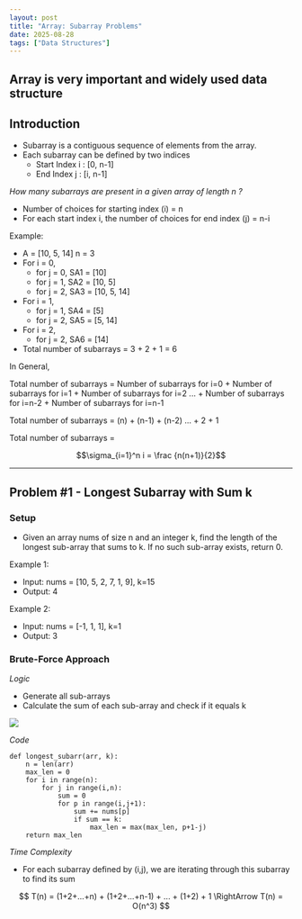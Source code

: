 ```yaml
---
layout: post
title: "Array: Subarray Problems"
date: 2025-08-28
tags: ["Data Structures"]
---
```


Array is very important and widely used data structure
---
## Introduction

- Subarray is a contiguous sequence of elements from the array.
- Each subarray can be defined by two indices
    - Start Index i : [0, n-1]
    - End Index j : [i, n-1]

_How many subarrays are present in a given array of length n ?_

- Number of choices for starting index (i) = n
- For each start index i, the number of choices for end index (j) = n-i

Example: 
- A = [10, 5, 14] n = 3
- For i = 0,
    - for j = 0, SA1 = [10]
    - for j = 1, SA2 = [10, 5]
    - for j = 2, SA3 = [10, 5, 14]
- For i = 1,
    - for j = 1, SA4 = [5]
    - for j = 2, SA5 = [5, 14]
- For i = 2,
    - for j = 2, SA6 = [14]
- Total number of subarrays = 3 + 2 + 1 = 6

In General,

Total number of subarrays =
    Number of subarrays for i=0
    + Number of subarrays for i=1
    + Number of subarrays for i=2
    ...
    + Number of subarrays for i=n-2
    + Number of subarrays for i=n-1

Total number of subarrays =
    (n)
    + (n-1)
    + (n-2)
    ...
    + 2
    + 1

Total number of subarrays = 

$$\sigma_{i=1}^n i = \frac {n(n+1)}{2}$$

---
## Problem #1 - Longest Subarray with Sum k

### Setup
- Given an array nums of size n and an integer k, find the length of the longest sub-array that sums to k. If no such sub-array exists, return 0.

Example 1:
- Input: nums = [10, 5, 2, 7, 1, 9],  k=15
- Output: 4

Example 2:
- Input: nums = [-1, 1, 1], k=1
- Output: 3

### Brute-Force Approach

_Logic_
- Generate all sub-arrays
- Calculate the sum of each sub-array and check if it equals k

<img src="{{site.url}}/images/dsa/array/subarray_sum_equals_k.png">

_Code_

```
def longest_subarr(arr, k):
    n = len(arr)
    max_len = 0
    for i in range(n):
        for j in range(i,n):
            sum = 0
            for p in range(i,j+1):
                sum += nums[p]
                if sum == k:
                    max_len = max(max_len, p+1-j)
    return max_len
```

_Time Complexity_
- For each subarray defined by (i,j), we are iterating through this subarray to find its sum

$$
T(n) = (1+2+...+n) + (1+2+...+n-1) + ... + (1+2) + 1
\RightArrow T(n) = O(n^3)
$$

### 
